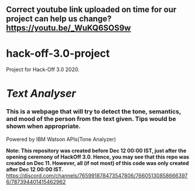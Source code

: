 ## Correct youtube link uploaded on time for our project can help us change? https://youtu.be/_WuKQ6SOS9w
# hack-off-3.0-project
Project for Hack-Off 3.0 2020.
# _Text Analyser_ 
### This is a webpage that will try to detect the tone, semantics, and mood of the person from the text given. Tips would be shown when appropriate.

Powered by IBM Watson APIs(Tone Analyzer)

**Note: This repository was created before Dec 12 00:00 IST, just after the opening ceremony of HackOff 3.0. Hence, you may see that this repo was created on Dec 11. However, all (if not most) of this code was only created after Dec 12 00:00 IST.**
https://discord.com/channels/765991878473547806/766051308586663976/787394401415462962
